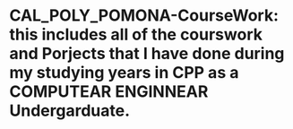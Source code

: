 # CAL_POLY_POMONA-CourseWork: this includes all of the courswork and Porjects that I have done during my studying years in CPP as a COMPUTEAR ENGINNEAR Undergarduate.  
